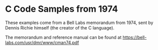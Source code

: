 # C Code Samples from 1974

These examples come from a Bell Labs memorandum from 1974, sent by Dennis
Richie himself (the creator of the C language).

The memorandum and reference manual can be found at
https://bell-labs.com/usr/dmr/www/cman74.pdf

